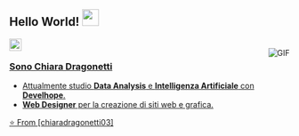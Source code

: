 ## Hello World! <img src="https://raw.githubusercontent.com/iampavangandhi/iampavangandhi/master/gifs/Hi.gif" width="30px"></h2>


<a href="https://www.linkedin.com/in/dragonetti-chiara/">
  <img align="left" alt="Ajay's Linkdein" width="22px" src="https://cdn.jsdelivr.net/npm/simple-icons@v3/icons/linkedin.svg" />
<br />
<img align="right" alt="GIF" src="https://media.giphy.com/media/13HgwGsXF0aiGY/giphy.gif" />

  ### Sono Chiara Dragonetti

- Attualmente studio **Data Analysis** e **Intelligenza Artificiale** con **Develhope**.
- **Web Designer** per la creazione di siti web e grafica.

⭐️ From [chiaradragonetti03]
